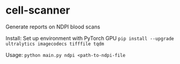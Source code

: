 # cell-scanner

Generate reports on NDPI blood scans

Install: 
Set up environment with PyTorch GPU
`pip install --upgrade ultralytics imagecodecs tifffile tqdm`

Usage:
`python main.py ndpi <path-to-ndpi-file`
